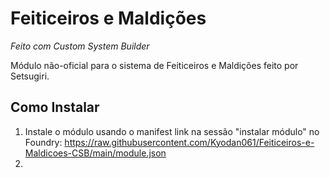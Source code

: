 # Feiticeiros e Maldições
*Feito com Custom System Builder*

Módulo não-oficial para o sistema de Feiticeiros e Maldições feito por Setsugiri.

## Como Instalar

1. Instale o módulo usando o manifest link na sessão "instalar módulo" no Foundry: https://raw.githubusercontent.com/Kyodan061/Feiticeiros-e-Maldicoes-CSB/main/module.json
2. 

